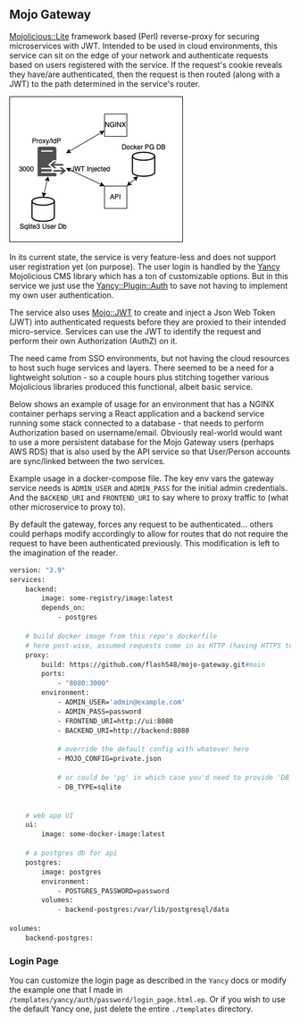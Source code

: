 ## Mojo Gateway

[Mojolicious::Lite](https://metacpan.org/pod/Mojolicious::Lite) framework based (Perl) reverse-proxy for securing microservices with JWT.  Intended to be used in cloud environments,
this service can sit on the edge of your network and authenticate requests based on users registered with the service. If
the request's cookie reveals they have/are authenticated, then the request is then routed (along with a JWT) to the path determined
in the service's router.

![Example usage](./example.png)

In its current state, the service is very feature-less and does not support user registration yet (on purpose).  The user login
is handled by the [Yancy](https://metacpan.org/pod/Yancy) Mojolicious CMS library which has a ton of customizable options.  But in 
this service we just use the [Yancy::Plugin::Auth](https://metacpan.org/pod/Yancy::Plugin::Auth) to save not having to implement 
my own user authentication.  

The service also uses [Mojo::JWT](https://metacpan.org/pod/Mojo::JWT) to create and inject a Json Web Token (JWT) into authenticated 
requests before they are proxied to their intended micro-service.  Services can use the JWT to identify the request and perform their 
own Authorization (AuthZ) on it.

The need came from SSO environments, but not having the cloud resources to host such huge services and layers.  There seemed to be a need 
for a lightweight solution - so a couple hours plus stitching together various Mojolicious libraries produced this functional, albeit basic 
service.

Below shows an example of usage for an environment that has a NGINX container perhaps serving a React application and a backend service 
running some stack connected to a database - that needs to perform Authorization based on username/email.  Obviously real-world would want 
to use a more persistent database for the Mojo Gateway users (perhaps AWS RDS) that is also used by the API service so that User/Person accounts 
are sync/linked between the two services.

Example usage in a docker-compose file.  The key env vars the gateway service needs is 
`ADMIN_USER` and `ADMIN_PASS` for the initial admin credentials.  And the `BACKEND_URI` and `FRONTEND_URI` to say where to 
proxy traffic to (what other microservice to proxy to).

By default the gateway, forces any request to be authenticated... others could perhaps modify accordingly to allow for routes 
that do not require the request to have been authenticated previously.  This modification is left to the imagination of the reader.

```dockerfile
version: "3.9"
services:
    backend:
        image: some-registry/image:latest
        depends_on:
            - postgres
  
    # build docker image from this repo's dockerfile
    # here post-wise, assumed requests come in as HTTP (having HTTPS terminated elsewhere...)
    proxy:
        build: https://github.com/flash548/mojo-gateway.git#main
        ports:
            - "8080:3000"
        environment:
            - ADMIN_USER='admin@example.com'
            - ADMIN_PASS=password
            - FRONTEND_URI=http://ui:8080
            - BACKEND_URI=http://backend:8080

            # override the default config with whatever here
            - MOJO_CONFIG=private.json

            # or could be 'pg' in which case you'd need to provide 'DB_URI', 'DB_USER', 'DB_PASSWORD'
            - DB_TYPE=sqlite


    # web app UI
    ui:
        image: some-docker-image:latest
    
    # a postgres db for api
    postgres:
        image: postgres
        environment:
            - POSTGRES_PASSWORD=password
        volumes:
            - backend-postgres:/var/lib/postgresql/data

volumes:
    backend-postgres:


```

### Login Page

You can customize the login page as described in the `Yancy` docs or modify the example one that I made in `/templates/yancy/auth/password/login_page.html.ep`.  Or
if you wish to use the default Yancy one, just delete the entire `./templates` directory.